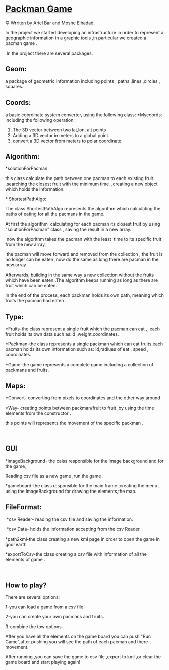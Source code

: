 <h1><span style="text-decoration: underline;"><strong>Packman Game</strong></span></h1>
<p>&copy;&nbsp;Wrriten by Ariel Bar and Moshe Elhadad.</p>
<p>In the project we started developing an infrastructure in order to represent a geographic information in a graphic tools ,in particular we created a pacman game .</p>
<p>&nbsp;In the project there are several packages:</p>
<h2>Geom:</h2>
<p>a package of geometric information including points , paths ,lines ,circles , squares.</p>
<h2>Coords:</h2>
<p>a basic coordinate system converter, using the following class: *Mycoords: including the following operation:</p>
<ol>
<li>The 3D vector between two lat,lon, alt points</li>
<li>Adding a 3D vector in meters to a global point.</li>
<li>convert a 3D vector from meters to polar coordinate</li>
</ol>
<h2>Algorithm:</h2>
<p>*solutionForPacman:</p>
<p>this class calculate the path between one pacman to each existing fruit ,searching the closest fruit with the minimum time &nbsp;,creating a new object which holds the information.</p>
<p>* ShortestPathAlgo:</p>
<p>The class ShortestPathAlgo represents the algorithm which calculating the paths of eating for all the pacmans in the game.</p>
<p>At first the algorithm&nbsp; calculating for each pacman its closest fruit by using "solutionForPacman" class , saving the result in a new array.</p>
<p>&nbsp;now the algorithm takes the pacman with the least&nbsp; time to its specific fruit from the new array,</p>
<p>&nbsp;the pacman will move forward and removed from the collection , the fruit is no longer can be eaten ,now do the same as long there are pacman in the new array</p>
<p>Afterwards, building in the same way a new collection without the fruits which have been eaten .The algorithm keeps running as long as there are fruit which can be eaten.</p>
<p>In the end of the process, each packman holds its own path, meaning which fruits the pacman had eaten .</p>
<h2>Type:</h2>
<p>*Fruits-the class represent a single fruit which the pacman can eat , &nbsp;each fruit holds its own data such as:id ,weight,coordinates.</p>
<p>*Packman-the class represents a single packman which can eat fruits.each pacman holds its own information such as: id,radiues of eat , speed , coordinates.</p>
<p>*Game-the game represents a complete game including a collection of packmans and fruits.</p>
<h2>Maps:</h2>
<p>*Convert- converting from pixels to coordinates and the other way around</p>
<p>*Way- creating points between packman/fruit to fruit ,by using the time elements from the constructor .</p>
<p>this points will represents the movement of the specific packman .</p>
<p>&nbsp;</p>
<h2>GUI</h2>
<p>*imageBackground- the calss responsible for the image background and for the game,</p>
<p>Reading csv file as a new game ,run the game .</p>
<p>*gameboard-the class responsible for the main frame ,creating the menu , using the ImageBackground for drawing the elements,the map.</p>
<h2>FileFormat:</h2>
<p>&nbsp;*csv Reader- reading the csv file and saving the information.</p>
<p>&nbsp;*csv Data- holds the information accepting from the csv Reader</p>
<p>*path2kml-the class creating a new kml page in order to open the game in gool earth</p>
<p>*exportToCsv-the class creating a csv file with information of all the elements of game .</p>
<p>&nbsp;</p>
<h2>How to play?</h2>
<p>There are several options:</p>
<p>1-you can load a game from a csv file</p>
<p>2-you can create your own pacmans and fruits.</p>
<p>3-combine the tow options</p>
<p>After you have all the elements on the game board you can push "Run Game",after pushing you will see the path of each pacman and there movement.</p>
<p>After running ,you can save the game to csv file ,export to kml ,or clear the game board and start playing again!</p>
